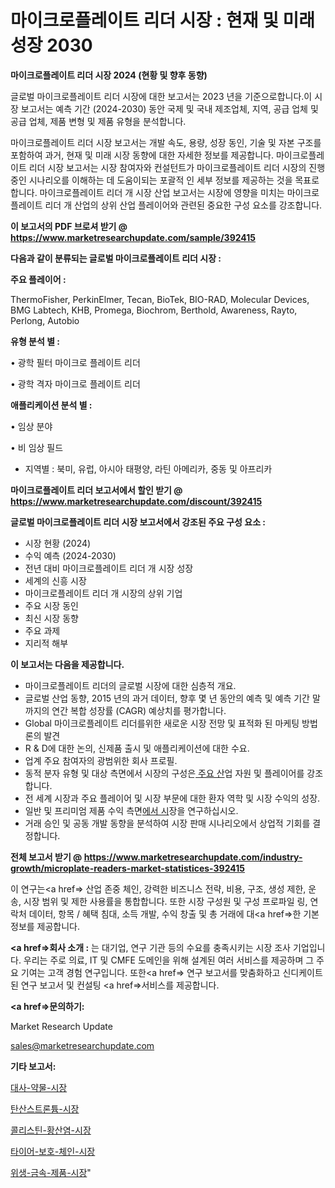 # 마이크로플레이트 리더 시장 : 현재 및 미래 성장 2030

<strong>마이크로플레이트 리더 시장 2024 (현황 및 향후 동향)</strong>

글로벌 마이크로플레이트 리더 시장에 대한 보고서는 2023 년을 기준으로합니다.이 시장 보고서는 예측 기간 (2024-2030) 동안 국제 및 국내 제조업체, 지역, 공급 업체 및 공급 업체, 제품 변형 및 제품 유형을 분석합니다.

마이크로플레이트 리더 시장 보고서는 개발 속도, 용량, 성장 동인, 기술 및 자본 구조를 포함하여 과거, 현재 및 미래 시장 동향에 대한 자세한 정보를 제공합니다. 마이크로플레이트 리더 시장 보고서는 시장 참여자와 컨설턴트가 마이크로플레이트 리더 시장의 진행중인 시나리오를 이해하는 데 도움이되는 포괄적 인 세부 정보를 제공하는 것을 목표로합니다. 마이크로플레이트 리더 개 시장 산업 보고서는 시장에 영향을 미치는 마이크로플레이트 리더 개 산업의 상위 산업 플레이어와 관련된 중요한 구성 요소를 강조합니다.



<strong>이 보고서의 PDF 브로셔 받기 @ <a href=https://www.marketresearchupdate.com/sample/392415>https://www.marketresearchupdate.com/sample/392415</a></strong>



<strong>다음과 같이 분류되는 글로벌 마이크로플레이트 리더 시장 :</strong>



<strong>주요 플레이어 :</strong>

ThermoFisher, PerkinElmer, Tecan, BioTek, BIO-RAD, Molecular Devices, BMG Labtech, KHB, Promega, Biochrom, Berthold, Awareness, Rayto, Perlong, Autobio



<strong>유형 분석 별 :</strong>

• 광학 필터 마이크로 플레이트 리더

• 광학 격자 마이크로 플레이트 리더



<strong>애플리케이션 분석 별 :</strong>

• 임상 분야

• 비 임상 필드

<ul>
  <li>지역별 : 북미, 유럽, 아시아 태평양, 라틴 아메리카, 중동 및 아프리카</li>
</ul>


<strong>마이크로플레이트 리더 보고서에서 할인 받기 @ <a href=https://www.marketresearchupdate.com/discount/392415>https://www.marketresearchupdate.com/discount/392415</a></strong>



<strong>글로벌 마이크로플레이트 리더 시장 보고서에서 강조된 주요 구성 요소 :</strong>
<ul>
  <li>시장 현황 (2024)</li>
  <li>수익 예측 (2024-2030)</li>
  <li>전년 대비 마이크로플레이트 리더 개 시장 성장</li>
  <li>세계의 신흥 시장</li>
  <li>마이크로플레이트 리더 개 시장의 상위 기업</li>
  <li>주요 시장 동인</li>
  <li>최신 시장 동향</li>
  <li>주요 과제</li>
  <li>지리적 해부</li>
</ul>


<strong>이 보고서는 다음을 제공합니다.</strong>
<ul>
  <li>마이크로플레이트 리더의 글로벌 시장에 대한 심층적 개요.</li>
  <li>글로벌 산업 동향, 2015 년의 과거 데이터, 향후 몇 년 동안의 예측 및 예측 기간 말까지의 연간 복합 성장률 (CAGR) 예상치를 평가합니다.</li>
  <li>Global 마이크로플레이트 리더를위한 새로운 시장 전망 및 표적화 된 마케팅 방법론의 발견</li>
  <li>R &amp; D에 대한 논의, 신제품 출시 및 애플리케이션에 대한 수요.</li>
  <li>업계 주요 참여자의 광범위한 회사 프로필.</li>
  <li>동적 분자 유형 및 대상 측면에서 시장의 구성은<a href=> 주요 산</a>업 자원 및 플레이어를 강조합니다.</li>
  <li>전 세계 시장과 주요 플레이어 및 시장 부문에 대한 환자 역학 및 시장 수익의 성장.</li>
  <li>일반 및 프리미엄 제품 수익 측면<a href=>에서 시</a>장을 연구하십시오.</li>
  <li>거래 승인 및 공동 개발 동향을 분석하여 시장 판매 시나리오에서 상업적 기회를 결정합니다.</li>
</ul>



<strong>전체 보고서 받기 @ <a href=https://www.marketresearchupdate.com/industry-growth/microplate-readers-market-statistices-392415>https://www.marketresearchupdate.com/industry-growth/microplate-readers-market-statistices-392415</a></strong>

이 연구는<a href=> 산업 존중</a> 체인, 강력한 비즈니스 전략, 비용, 구조, 생성 제한, 운송, 시장 범위 및 제한 사용률을 통합합니다. 또한 시장 구성원 및 구성 프로파일 링, 연락처 데이터, 항목 / 혜택 침대, 소득 개발, 수익 창출 및 총 거래에 대<a href=>한 기본 </a>정보를 제공합니다.



<strong><a href=>회사 소</a>개 :</strong>
는 대기업, 연구 기관 등의 수요를 충족시키는 시장 조사 기업입니다. 우리는 주로 의료, IT 및 CMFE 도메인을 위해 설계된 여러 서비스를 제공하며 그 주요 기여는 고객 경험 연구입니다. 또한<a href=> 연구 보</a>고서를 맞춤화하고 신디케이트 된 연구 보고서 및 컨설팅 <a href=>서비스</a>를 제공합니다.



<strong><a href=>문의하기:</a></strong>

Market Research Update

sales@marketresearchupdate.com



<strong>기타 보고서:</strong>

<a href=https://www.linkedin.com/pulse/대사-약물-시장-세분화-연구-및-목표-고객2029년-survey-spotlight-pro-24-analysis/>대사-약물-시장</a>

<a href=https://www.linkedin.com/pulse/탄산스트론튬-시장-진입-전략-및-위험-평가2029년-consumer-connection-chronicles-24--bwpzf/>탄산스트론튬-시장</a>

<a href=https://www.linkedin.com/pulse/콜리스틴-황산염-시장-규모-및-성장-2023-consumer-connection-chronicles-24--qdxgf/>콜리스틴-황산염-시장</a>

<a href=https://www.linkedin.com/pulse/타이어-보호-체인-시장-세분화-연구-및-목표-고객2030년-survey-savvy-insights-360-analysis-vmbjf/>타이어-보호-체인-시장</a>

<a href=https://www.linkedin.com/pulse/위생-금속-제품-시장-규모-및-성장-2023-market-matrix-musings-analysis-zlbhf/>위생-금속-제품-시장</a>"
